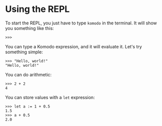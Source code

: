 # Using the REPL

To start the REPL, you just have to type `komodo` in the terminal. It will show you something like this:

```
>>> 
```

You can type a Komodo expression, and it will evaluate it. Let's try something simple:

```
>>> "Hello, world!"
"Hello, world!"
```

You can do arithmetic:

```
>>> 2 + 2
4
```

You can store values with a `let` expression:

```
>>> let a := 1 + 0.5
1.5
>>> a + 0.5
2.0
```
